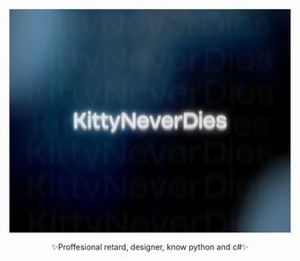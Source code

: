 <div align="center">
<img src="https://raw.githubusercontent.com/KittyNeverDies/KittyNeverDies/main/background.png" width="700" height="400" alt="logo" />

✨Proffesional retard, designer, know python and c#✨ 
</div>
